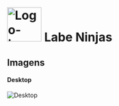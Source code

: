 # <img src="https://user-images.githubusercontent.com/20983673/176777868-95c0243a-c474-4ff8-8ff9-89d36e9261a3.png" alt="Logo-icone" width="80"/> Labe Ninjas

## Imagens
#### Desktop
![Desktop](https://user-images.githubusercontent.com/20983673/176961484-1700abe3-1f16-4ad6-b026-a3175cc47def.png)

